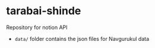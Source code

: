 # tarabai-shinde
Repository for notion API

- `data/` folder contains the json files for Navgurukul data
